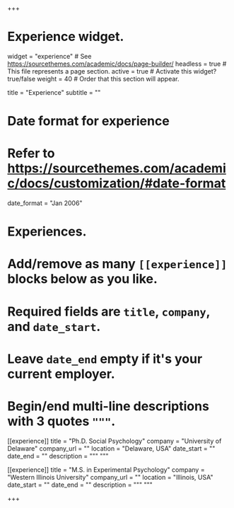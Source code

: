 +++
# Experience widget.
widget = "experience"  # See https://sourcethemes.com/academic/docs/page-builder/
headless = true  # This file represents a page section.
active = true  # Activate this widget? true/false
weight = 40  # Order that this section will appear.

title = "Experience"
subtitle = ""

# Date format for experience
#   Refer to https://sourcethemes.com/academic/docs/customization/#date-format
date_format = "Jan 2006"

# Experiences.
#   Add/remove as many `[[experience]]` blocks below as you like.
#   Required fields are `title`, `company`, and `date_start`.
#   Leave `date_end` empty if it's your current employer.
#   Begin/end multi-line descriptions with 3 quotes `"""`.
[[experience]]
  title = "Ph.D. Social Psychology"
  company = "University of Delaware"
  company_url = ""
  location = "Delaware, USA"
  date_start = ""
  date_end = ""
  description = """
  """

[[experience]]
  title = "M.S. in Experimental Psychology"
  company = "Western Illinois University"
  company_url = ""
  location = "Illinois, USA"
  date_start = ""
  date_end = ""
  description = """
  """

+++
